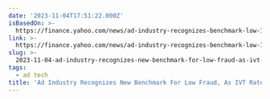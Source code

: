 ```yaml
---
date: '2023-11-04T17:51:22.000Z'
isBasedOn: >-
  https://finance.yahoo.com/news/ad-industry-recognizes-benchmark-low-123000590.html
link: >-
  https://finance.yahoo.com/news/ad-industry-recognizes-benchmark-low-123000590.html
slug: >-
  2023-11-04-ad-industry-recognizes-new-benchmark-for-low-fraud-as-ivt-rate-held-under
tags:
  - ad tech
title: 'Ad Industry Recognizes New Benchmark For Low Fraud, As IVT Rate Held Under '
---
```


